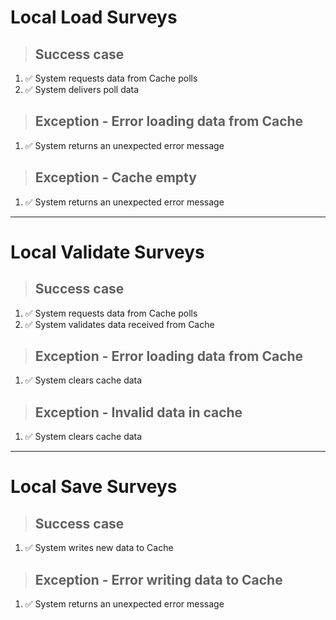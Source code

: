 # Local Load Surveys

> ## Success case
1. ✅ System requests data from Cache polls
2. ✅ System delivers poll data

> ## Exception - Error loading data from Cache
1. ✅ System returns an unexpected error message

> ## Exception - Cache empty
1. ✅ System returns an unexpected error message

---

# Local Validate Surveys

> ## Success case
1. ✅ System requests data from Cache polls
2. ✅ System validates data received from Cache

> ## Exception - Error loading data from Cache
1. ✅ System clears cache data

> ## Exception - Invalid data in cache
1. ✅ System clears cache data

---

# Local Save Surveys

> ## Success case
1. ✅ System writes new data to Cache

> ## Exception - Error writing data to Cache
1. ✅ System returns an unexpected error message